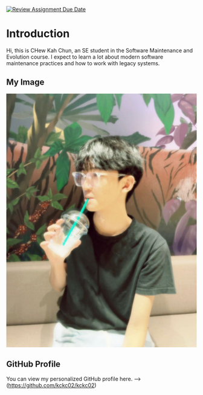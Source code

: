 [![Review Assignment Due Date](https://classroom.github.com/assets/deadline-readme-button-22041afd0340ce965d47ae6ef1cefeee28c7c493a6346c4f15d667ab976d596c.svg)](https://classroom.github.com/a/O-1AGqKT)

# Introduction
Hi, this is CHew Kah Chun, an SE student in the Software Maintenance
and Evolution course.
I expect to learn a lot about modern software maintenance
practices and how to work with legacy systems.

## My Image
![My Image](https://github.com/SoftwareMaintenanceEvolution/tutorial-1-kckc02/blob/profile-upload/my%20photo.jpg) 


## GitHub Profile
You can view my personalized GitHub profile here. --> (https://github.com/kckc02/kckc02)
